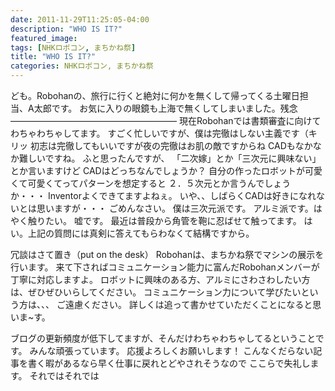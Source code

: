 ```yaml
---
date: 2011-11-29T11:25:05-04:00
description: "WHO IS IT?"
featured_image: 
tags: [NHKロボコン, まちかね祭]
title: "WHO IS IT?"
categories: NHKロボコン, まちかね祭
---
```


ども。Robohanの、旅行に行くと絶対に何かを無くして帰ってくる土曜日担当、A太郎です。
お気に入りの眼鏡も上海で無くしてしまいました。残念
———————————————————
現在Robohanでは書類審査に向けてわちゃわちゃしてます。
すごく忙しいですが、僕は完徹はしない主義です（キリッ
初志は完徹してもいいですが夜の完徹はお肌の敵ですからね
CADもなかなか難しいですね。
ふと思ったんですが、
「二次嫁」とか「三次元に興味ない」とか言いますけど
CADはどっちなんでしょうか？
自分の作ったロボットが可愛くて可愛くてってパターンを想定すると
２．５次元とか言うんでしょうか・・・
Inventorよくできてますよねぇ。
いや、、しばらくCADは好きになれないとは思いますが・・・
ごめんなさい。
僕は三次元派です。
アルミ派です。はやく触りたい。
嘘です。
最近は普段から角管を鞄に忍ばせて触ってます。
はい。上記の質問には真剣に答えてもらわなくて結構ですから。
>>>>>>>>>>>>>>>>>>>>>>>>>>>>>>
冗談はさて置き（put on the desk）
Robohanは、まちかね祭でマシンの展示を行います。
来て下さればコミュニケーション能力に富んだRobohanメンバーが丁寧に対応しますよ。
ロボットに興味のある方、アルミにさわさわしたい方は、ぜひぜひいらしてください。
コミュニケーション力について学びたいという方は、、、
ご遠慮ください。
詳しくは追って書かせていただくことになると思いま~す。
>>>>>>>>>>>>>>>>>>>
ブログの更新頻度が低下してますが、そんだけわちゃわちゃしてるということです。
みんな頑張っています。
応援よろしくお願いします！
こんなくだらない記事を書く暇があるなら早く仕事に戻れとどやされそうなので
ここらで失礼します。
それではそれでは
